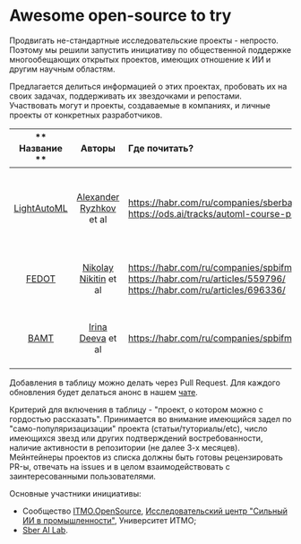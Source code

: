 # Awesome open-source to try

Продвигать не-стандартные исследовательские проекты - непросто.
Поэтому мы решили запустить инициативу по общественной поддержке многообещающих открытых проектов,
имеющих отношение к ИИ и другим научным областям.

Предлагается делиться информацией о этих проектах, пробовать их на своих задачах, 
поддерживать их звездочками и репостами. Участвовать могут и проекты, создаваемые в компаниях, и личные проекты от конкретных разработчиков.

| **  Название   **                                       | ****Авторы****                                             | **Где почитать?**                                                                                                                                  | **Где обсудить**                                                                             | **                                              Описание                                              ** | **                                                                                 Stars                                                                                 ** |
| :-----------------------------------------------------: | :--------------------------------------------------------: | :------------------------------------------------------------------------------------------------------------------------------------------------- | :------------------------------------------------------------------------------------------- | :------------------------------------------------------------------------------------------------------: | :-------------------------------------------------------------------------------------------------------------------------------------------------------------------------: |
| [LightAutoML](https://github.com/sb-ai-lab/LightAutoML) | [Alexander Ryzhkov](https://github.com/alexmryzhkov) et al | https://habr.com/ru/companies/sberbank/articles/771760/ <br> https://ods.ai/tracks/automl-course-part1                                             | Канал:  <br> https://t.me/lightautoml <br> Чат:  <br> https://t.me/joinchat/sp8P7sdAqaU0YmRi | AutoML фреймворк для решения задач бинарной классификации, многоклассовой классификации и регресии       |                                                                                                                                                                             |
| [FEDOT](https://github.com/aimclub/FEDOT)               | [Nikolay Nikitin](https://github.com/nicl-nno) et al       |  https://habr.com/ru/companies/spbifmo/articles/558450/        <br> https://habr.com/ru/articles/559796/ <br> https://habr.com/ru/articles/696336/ | Канал: <br> https://t.me/NSS\_group <br> Чат: <br> https://t.me/FEDOT\_helpdesk              | AutoML фреймворк для решения задач автоматизированного моделирования и машинного обучения                |                                                                                                                                                                             |
| [BAMT](https://github.com/aimclub/BAMT)                 | [Irina Deeva](https://github.com/Anaxagor) et al           | https://habr.com/ru/companies/spbifmo/articles/566842/                                                                                             | -                                                                                            | Фреймворк для анализа и моделирования данных с помощью Байесовских сетей                                 |                                                                                                                                                                             |

Добавления в таблицу можно делать через Pull Request. Для каждого обновления будет делаться анонс в
нашем [чате](https://t.me/itmo_opensource).

Критерий для включения в таблицу - "проект, о котором можно с гордостью рассказать".
Принимается во внимание имеющийся задел по "само-популяризацизации" проекта (статьи/туториалы/etc), 
число имеющихся звезд или других подтверждений востребованности, наличие активности в репозитории (не далее 3-х
месяцев). Мейнтейнеры проектов из списка должны быть готовы рецензировать PR-ы, отвечать на issues и в целом взаимодействовать с заинтересованными пользователями.


Основные участники инициативы:

- Сообщество [ITMO.OpenSource](https://ods.ai/hubs/opensource_itmo), [Исследовательский центр "Сильный ИИ в промышленности"](https://aim.club/),
  Университет ИТМО;
- [Sber AI Lab](https://sberlabs.com/laboratories/sber-ai-lab).